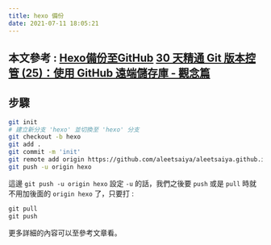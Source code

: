 ```yaml
---
title: hexo 備份
date: 2021-07-11 18:05:21
---
```


本文參考 : 
[Hexo備份至GitHub](https://www.dazhuanlan.com/2019/09/24/5d89fc809d6bf/)
[30 天精通 Git 版本控管 (25)：使用 GitHub 遠端儲存庫 - 觀念篇](https://ithelp.ithome.com.tw/articles/10140055)
---------------------------------
## 步驟

```bash
git init
# 建立新分支 'hexo' 並切換至 'hexo' 分支  
git checkout -b hexo
git add .
git commit -m 'init'
git remote add origin https://github.com/aleetsaiya/aleetsaiya.github.io
git push -u origin hexo
```

這邊 `git push -u origin hexo` 設定 `-u` 的話，我們之後要 `push` 或是 `pull` 時就不用加後面的 `origin hexo` 了，只要打 : 
```javascript
git pull
git push
```

更多詳細的內容可以至參考文章看。